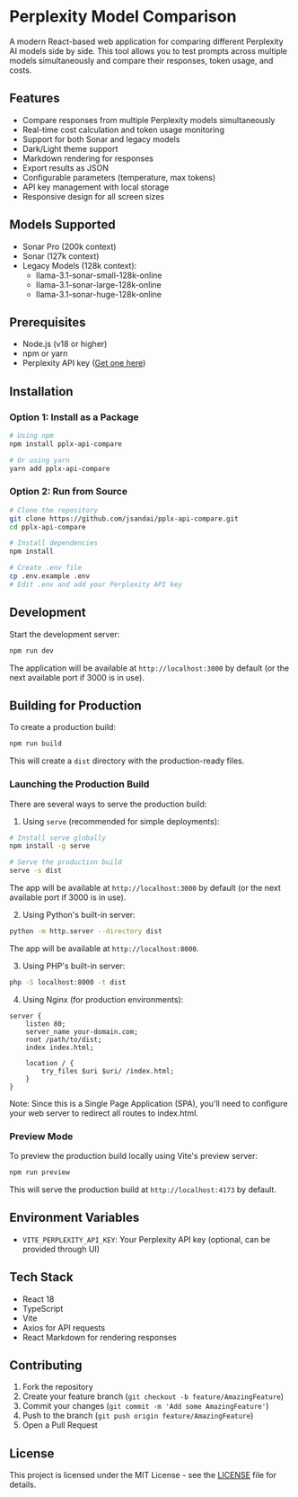 # Perplexity Model Comparison

A modern React-based web application for comparing different Perplexity AI models side by side. This tool allows you to test prompts across multiple models simultaneously and compare their responses, token usage, and costs.

## Features

- Compare responses from multiple Perplexity models simultaneously
- Real-time cost calculation and token usage monitoring
- Support for both Sonar and legacy models
- Dark/Light theme support
- Markdown rendering for responses
- Export results as JSON
- Configurable parameters (temperature, max tokens)
- API key management with local storage
- Responsive design for all screen sizes

## Models Supported

- Sonar Pro (200k context)
- Sonar (127k context)
- Legacy Models (128k context):
  - llama-3.1-sonar-small-128k-online
  - llama-3.1-sonar-large-128k-online
  - llama-3.1-sonar-huge-128k-online

## Prerequisites

- Node.js (v18 or higher)
- npm or yarn
- Perplexity API key ([Get one here](https://www.perplexity.ai/))

## Installation

### Option 1: Install as a Package

```bash
# Using npm
npm install pplx-api-compare

# Or using yarn
yarn add pplx-api-compare
```

### Option 2: Run from Source

```bash
# Clone the repository
git clone https://github.com/jsandai/pplx-api-compare.git
cd pplx-api-compare

# Install dependencies
npm install

# Create .env file
cp .env.example .env
# Edit .env and add your Perplexity API key
```

## Development

Start the development server:

```bash
npm run dev
```

The application will be available at `http://localhost:3000` by default (or the next available port if 3000 is in use).

## Building for Production

To create a production build:

```bash
npm run build
```

This will create a `dist` directory with the production-ready files.

### Launching the Production Build

There are several ways to serve the production build:

1. Using `serve` (recommended for simple deployments):
```bash
# Install serve globally
npm install -g serve

# Serve the production build
serve -s dist
```
The app will be available at `http://localhost:3000` by default (or the next available port if 3000 is in use).

2. Using Python's built-in server:
```bash
python -m http.server --directory dist
```
The app will be available at `http://localhost:8000`.

3. Using PHP's built-in server:
```bash
php -S localhost:8000 -t dist
```

4. Using Nginx (for production environments):
```nginx
server {
    listen 80;
    server_name your-domain.com;
    root /path/to/dist;
    index index.html;

    location / {
        try_files $uri $uri/ /index.html;
    }
}
```

Note: Since this is a Single Page Application (SPA), you'll need to configure your web server to redirect all routes to index.html.

### Preview Mode

To preview the production build locally using Vite's preview server:

```bash
npm run preview
```
This will serve the production build at `http://localhost:4173` by default.

## Environment Variables

- `VITE_PERPLEXITY_API_KEY`: Your Perplexity API key (optional, can be provided through UI)

## Tech Stack

- React 18
- TypeScript
- Vite
- Axios for API requests
- React Markdown for rendering responses

## Contributing

1. Fork the repository
2. Create your feature branch (`git checkout -b feature/AmazingFeature`)
3. Commit your changes (`git commit -m 'Add some AmazingFeature'`)
4. Push to the branch (`git push origin feature/AmazingFeature`)
5. Open a Pull Request

## License

This project is licensed under the MIT License - see the [LICENSE](LICENSE) file for details.
